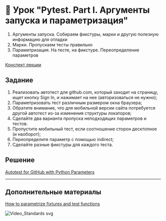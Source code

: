# 📁 Урок "Pytest. Part I. Аргументы запуска и параметризация"

1. Аргументы запуска. Собираем фикстуры, марки и другую полезную информацию для отладки
2. Марки. Пропускаем тесты правильно
3. Параметризация. На тесте, на фикстуре. Переопределение параметров

[Конспект лекции](https://github.com/qa-guru/knowledge-base/wiki/12.-Pytest.-%D0%A7%D0%B0%D1%81%D1%82%D1%8C-I)

## Задание

1. Реализовать автотест для github.com, который заходит на страницу, ищет кнопку Sign In, и нажимает на нее (авторизоваться не нужно); 
2. Параметризовать тест различным размером окна браузера;
3. Обратите внимание, что для мобильной версии сайта потребуется другой автотест из-за изменения структуры локаторов;
4. Сделайте два варианта пропуска неподходящих параметров и тестов.
5. Пропустите мобильный тест, если соотношение сторон десктопное (и наоборот); 
6. Переопределите параметр с помощью indirect; 
7. Сделайте разные фикстуры для каждого теста.

## Решение
[Autotest for GitHub with Python Parameters](https://github.com/tacitcoast/python_parameters)
___
## Дополнительные материалы

[How to parametrize fixtures and test functions](https://docs.pytest.org/en/7.1.x/how-to/parametrize.html)

![Video_Standards svg](https://github.com/tacitcoast/python_parameters/assets/44261093/af5ae72b-cb0d-4e14-a00a-f70797b68df8)
